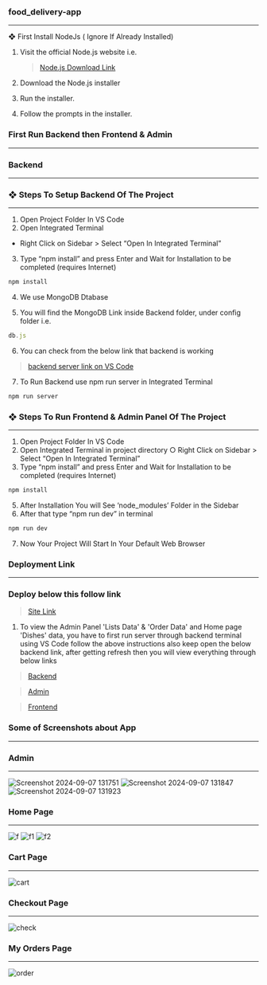 ### food_delivery-app
---

❖ First Install NodeJs ( Ignore If Already Installed)

1. Visit the official Node.js website i.e.

   >[Node.js Download Link](https://nodejs.org/en/download/)
   
3. Download the Node.js installer
   
4. Run the installer.
  
5. Follow the prompts in the installer.

### First Run Backend then Frontend & Admin

---
### Backend

---

### ❖ Steps To Setup Backend Of The Project

---

1. Open Project Folder In VS Code
2. Open Integrated Terminal
- Right Click on Sidebar > Select “Open In Integrated
Terminal”
3. Type “npm install” and press Enter and Wait for
Installation to be completed (requires Internet)

```bash
npm install
```

4. We use MongoDB Dtabase

5. You will find the MongoDB Link inside Backend folder, under config folder i.e.

```js
db.js
```

6. You can check from the below link that backend is working

> [backend server link on VS Code](http://localhost:4000)

7. To Run Backend use npm run server in Integrated Terminal

```bash
npm run server
```

### ❖ Steps To Run Frontend & Admin Panel Of The Project

---

1. Open Project Folder In VS Code
2. Open Integrated Terminal in project directory
○ Right Click on Sidebar > Select “Open In Integrated
Terminal”
3. Type “npm install” and press Enter and Wait for
Installation to be completed (requires Internet)

```bash
npm install
```

5. After Installation You will See ‘node_modules’ Folder in
the Sidebar
6. After that type “npm run dev” in terminal

   

```bash
npm run dev
```

7. Now Your Project Will Start In Your Default Web Browser

### Deployment Link

---

### Deploy below this follow link

> [Site Link](https://render.com/)

1. To view the Admin Panel 'Lists Data' & 'Order Data' and Home page 'Dishes' data, you have to first run server through backend terminal using VS Code follow the above instructions also keep open the below backend link, after getting refresh then you will view everything through below links

> [Backend](https://food-delivery-app-backend-8kcx.onrender.com)

> [Admin](https://food-delivery-app-admin-ljtd.onrender.com)

> [Frontend](https://food-delivery-app-frontend-pml3.onrender.com)

### Some of Screenshots about App

---

### Admin
---

![Screenshot 2024-09-07 131751](https://github.com/user-attachments/assets/a1129b70-7f77-4686-b4d8-aec244a016eb)
![Screenshot 2024-09-07 131847](https://github.com/user-attachments/assets/1401bc4d-2049-4bfe-96c9-14564830219b)
![Screenshot 2024-09-07 131923](https://github.com/user-attachments/assets/84aefe2c-4daa-4119-9707-7fb0784cf1ca)

### Home Page
---

![f](https://github.com/user-attachments/assets/12e9dd21-7b26-492d-8876-d0f202214d4c)
![f1](https://github.com/user-attachments/assets/8970b854-6c2a-4692-8476-0cafc9d60199)
![f2](https://github.com/user-attachments/assets/143f1867-01dc-49b7-80bc-4cd7411d2bfb)


### Cart Page

---

![cart](https://github.com/user-attachments/assets/968640a4-c4a0-401c-95cb-ceec716c47dc)


### Checkout Page

---

![check](https://github.com/user-attachments/assets/c135ed09-9e9e-48e3-aeff-df29b6aa4471)

### My Orders Page

---

![order](https://github.com/user-attachments/assets/cd914312-3f74-412c-a857-590f221eb5c1)


